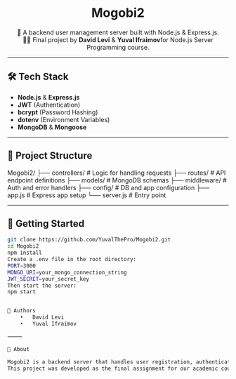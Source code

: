 <h1 align="center">Mogobi2</h1>
<p align="center">
  🚀 A backend user management server built with Node.js & Express.js.<br>
  🧑‍💻 Final project by <b>David Levi</b> & <b>Yuval Ifraimov</b>for Node.js Server Programming course.
</p>

---

## 🛠 Tech Stack

- **Node.js** & **Express.js**
- **JWT** (Authentication)
- **bcrypt** (Password Hashing)
- **dotenv** (Environment Variables)
- **MongoDB** & **Mongoose**

---

## 📁 Project Structure

Mogobi2/
├── controllers/      # Logic for handling requests
├── routes/           # API endpoint definitions
├── models/           # MongoDB schemas
├── middleware/       # Auth and error handlers
├── config/           # DB and app configuration
├── app.js            # Express app setup
└── server.js         # Entry point

---

## 🚀 Getting Started

```bash
git clone https://github.com/YuvalThePro/Mogobi2.git
cd Mogobi2
npm install
Create a .env file in the root directory:
PORT=3000
MONGO_URI=your_mongo_connection_string
JWT_SECRET=your_secret_key
Then start the server:
npm start


👥 Authors
	•	David Levi
	•	Yuval Ifraimov

⸻

📌 About

Mogobi2 is a backend server that handles user registration, authentication, and data management using secure and scalable practices.
This project was developed as the final assignment for our academic course in server development with Node.js.

